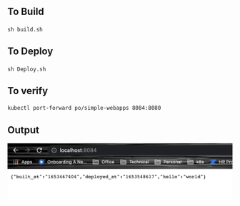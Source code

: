 ## To Build
`sh build.sh`

## To Deploy
`sh Deploy.sh`

## To verify

```
kubectl port-forward po/simple-webapps 8084:8080
```
## Output
![Output](./output.png)

